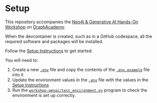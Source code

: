 # Setup

This repository accompanies the [Neo4j & Generative AI Hands-On Workshop](https://graphacademy.neo4j.com/courses/workshop-graphrag-introduction/) on [GraphAcademy](https://graphacademy.neo4j.com).

When the devcontainer is created, such as in a GitHub codespace, all the required software and packages will be installed.

Follow the [Setup Instructions](https://graphacademy.neo4j.com/courses/workshop-graphrag-introduction/1-introduction/0-welcome/) to get started.

You will need to:

1. Create a new [`.env`](.env) file and copy the contents of the [`.env.example`](.env.example) file into it
2. Update the environment values in the [`.env`](.env) file with the values in the [Setup Instructions](https://graphacademy.neo4j.com/courses/workshop-graphrag-introduction/1-introduction/0-welcome/)
3. Run the [`workshop-genai/test_environment.py`](../workshop-genai/test_environment.py) program to check the environment is set up correctly.
